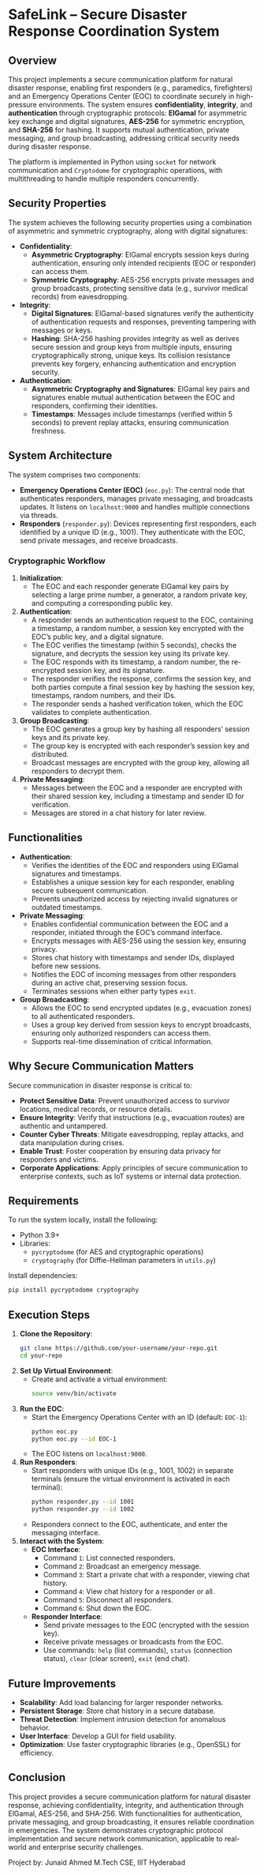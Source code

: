# SafeLink – Secure Disaster Response Coordination System

## Overview
This project implements a secure communication platform for natural disaster response, enabling first responders (e.g., paramedics, firefighters) and an Emergency Operations Center (EOC) to coordinate securely in high-pressure environments. The system ensures **confidentiality**, **integrity**, and **authentication** through cryptographic protocols: **ElGamal** for asymmetric key exchange and digital signatures, **AES-256** for symmetric encryption, and **SHA-256** for hashing. It supports mutual authentication, private messaging, and group broadcasting, addressing critical security needs during disaster response.

The platform is implemented in Python using `socket` for network communication and `Cryptodome` for cryptographic operations, with multithreading to handle multiple responders concurrently.

## Security Properties
The system achieves the following security properties using a combination of asymmetric and symmetric cryptography, along with digital signatures:
- **Confidentiality**:
  - **Asymmetric Cryptography**: ElGamal encrypts session keys during authentication, ensuring only intended recipients (EOC or responder) can access them.
  - **Symmetric Cryptography**: AES-256 encrypts private messages and group broadcasts, protecting sensitive data (e.g., survivor medical records) from eavesdropping.
- **Integrity**:
  - **Digital Signatures**: ElGamal-based signatures verify the authenticity of authentication requests and responses, preventing tampering with messages or keys.
  - **Hashing**: SHA-256 hashing provides integrity as well as derives secure session and group keys from multiple inputs, ensuring cryptographically strong, unique keys. Its collision resistance prevents key forgery, enhancing authentication and encryption security.
- **Authentication**:
  - **Asymmetric Cryptography and Signatures**: ElGamal key pairs and signatures enable mutual authentication between the EOC and responders, confirming their identities.
  - **Timestamps**: Messages include timestamps (verified within 5 seconds) to prevent replay attacks, ensuring communication freshness.

## System Architecture
The system comprises two components:
- **Emergency Operations Center (EOC)** (`eoc.py`): The central node that authenticates responders, manages private messaging, and broadcasts updates. It listens on `localhost:9000` and handles multiple connections via threads.
- **Responders** (`responder.py`): Devices representing first responders, each identified by a unique ID (e.g., 1001). They authenticate with the EOC, send private messages, and receive broadcasts.

### Cryptographic Workflow
1. **Initialization**:
   - The EOC and each responder generate ElGamal key pairs by selecting a large prime number, a generator, a random private key, and computing a corresponding public key.
2. **Authentication**:
   - A responder sends an authentication request to the EOC, containing a timestamp, a random number, a session key encrypted with the EOC’s public key, and a digital signature.
   - The EOC verifies the timestamp (within 5 seconds), checks the signature, and decrypts the session key using its private key.
   - The EOC responds with its timestamp, a random number, the re-encrypted session key, and its signature.
   - The responder verifies the response, confirms the session key, and both parties compute a final session key by hashing the session key, timestamps, random numbers, and their IDs.
   - The responder sends a hashed verification token, which the EOC validates to complete authentication.
3. **Group Broadcasting**:
   - The EOC generates a group key by hashing all responders’ session keys and its private key.
   - The group key is encrypted with each responder’s session key and distributed.
   - Broadcast messages are encrypted with the group key, allowing all responders to decrypt them.
4. **Private Messaging**:
   - Messages between the EOC and a responder are encrypted with their shared session key, including a timestamp and sender ID for verification.
   - Messages are stored in a chat history for later review.

## Functionalities
- **Authentication**:
  - Verifies the identities of the EOC and responders using ElGamal signatures and timestamps.
  - Establishes a unique session key for each responder, enabling secure subsequent communication.
  - Prevents unauthorized access by rejecting invalid signatures or outdated timestamps.
- **Private Messaging**:
  - Enables confidential communication between the EOC and a responder, initiated through the EOC’s command interface.
  - Encrypts messages with AES-256 using the session key, ensuring privacy.
  - Stores chat history with timestamps and sender IDs, displayed before new sessions.
  - Notifies the EOC of incoming messages from other responders during an active chat, preserving session focus.
  - Terminates sessions when either party types `exit`.
- **Group Broadcasting**:
  - Allows the EOC to send encrypted updates (e.g., evacuation zones) to all authenticated responders.
  - Uses a group key derived from session keys to encrypt broadcasts, ensuring only authorized responders can access them.
  - Supports real-time dissemination of critical information.

## Why Secure Communication Matters
Secure communication in disaster response is critical to:
- **Protect Sensitive Data**: Prevent unauthorized access to survivor locations, medical records, or resource details.
- **Ensure Integrity**: Verify that instructions (e.g., evacuation routes) are authentic and untampered.
- **Counter Cyber Threats**: Mitigate eavesdropping, replay attacks, and data manipulation during crises.
- **Enable Trust**: Foster cooperation by ensuring data privacy for responders and victims.
- **Corporate Applications**: Apply principles of secure communication to enterprise contexts, such as IoT systems or internal data protection.

## Requirements
To run the system locally, install the following:
- Python 3.9+
- Libraries:
  - `pycryptodome` (for AES and cryptographic operations)
  - `cryptography` (for Diffie-Hellman parameters in `utils.py`)

Install dependencies:
```bash
pip install pycryptodome cryptography
```

## Execution Steps
1. **Clone the Repository**:
   ```bash
   git clone https://github.com/your-username/your-repo.git
   cd your-repo
   ```
2. **Set Up Virtual Environment**:
   - Create and activate a virtual environment:
     ```bash
     source venv/bin/activate
     ```
3. **Run the EOC**:
   - Start the Emergency Operations Center with an ID (default: `EOC-1`):
     ```bash
     python eoc.py
     python eoc.py --id EOC-1
     ```
   - The EOC listens on `localhost:9000`.
4. **Run Responders**:
   - Start responders with unique IDs (e.g., 1001, 1002) in separate terminals (ensure the virtual environment is activated in each terminal):
     ```bash
     python responder.py --id 1001
     python responder.py --id 1002
     ```
   - Responders connect to the EOC, authenticate, and enter the messaging interface.
5. **Interact with the System**:
   - **EOC Interface**:
     - Command `1`: List connected responders.
     - Command `2`: Broadcast an emergency message.
     - Command `3`: Start a private chat with a responder, viewing chat history.
     - Command `4`: View chat history for a responder or all.
     - Command `5`: Disconnect all responders.
     - Command `6`: Shut down the EOC.
   - **Responder Interface**:
     - Send private messages to the EOC (encrypted with the session key).
     - Receive private messages or broadcasts from the EOC.
     - Use commands: `help` (list commands), `status` (connection status), `clear` (clear screen), `exit` (end chat).


## Future Improvements
- **Scalability**: Add load balancing for larger responder networks.
- **Persistent Storage**: Store chat history in a secure database.
- **Threat Detection**: Implement intrusion detection for anomalous behavior.
- **User Interface**: Develop a GUI for field usability.
- **Optimization**: Use faster cryptographic libraries (e.g., OpenSSL) for efficiency.

## Conclusion
This project provides a secure communication platform for natural disaster response, achieving confidentiality, integrity, and authentication through ElGamal, AES-256, and SHA-256. With functionalities for authentication, private messaging, and group broadcasting, it ensures reliable coordination in emergencies. The system demonstrates cryptographic protocol implementation and secure network communication, applicable to real-world and enterprise security challenges.

Project by: Junaid Ahmed M.Tech CSE, IIIT Hyderabad